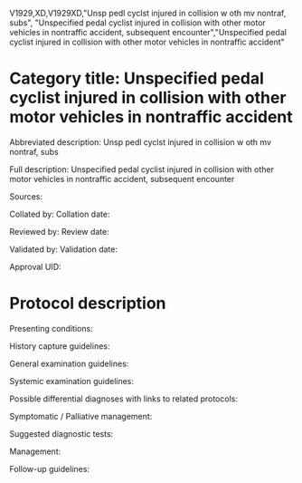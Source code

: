 V1929,XD,V1929XD,"Unsp pedl cyclst injured in collision w oth mv nontraf, subs", "Unspecified pedal cyclist injured in collision with other motor vehicles in nontraffic accident, subsequent encounter","Unspecified pedal cyclist injured in collision with other motor vehicles in nontraffic accident"
# Category title: Unspecified pedal cyclist injured in collision with other motor vehicles in nontraffic accident

Abbreviated description: Unsp pedl cyclst injured in collision w oth mv nontraf, subs

Full description: Unspecified pedal cyclist injured in collision with other motor vehicles in nontraffic accident, subsequent encounter

Sources:

Collated by:
Collation date:

Reviewed by:
Review date:

Validated by:
Validation date:

Approval UID:

# Protocol description

Presenting conditions:

History capture guidelines:

General examination guidelines:

Systemic examination guidelines:

Possible differential diagnoses with links to related protocols:

Symptomatic / Palliative management:

Suggested diagnostic tests:

Management:

Follow-up guidelines:
